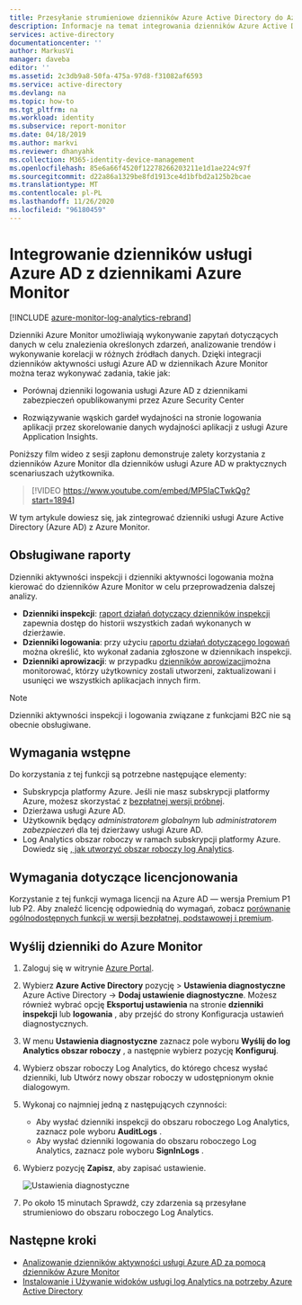 ```yaml
---
title: Przesyłanie strumieniowe dzienników Azure Active Directory do Azure Monitor dzienników | Microsoft Docs
description: Informacje na temat integrowania dzienników Azure Active Directory z dziennikami Azure Monitor
services: active-directory
documentationcenter: ''
author: MarkusVi
manager: daveba
editor: ''
ms.assetid: 2c3db9a8-50fa-475a-97d8-f31082af6593
ms.service: active-directory
ms.devlang: na
ms.topic: how-to
ms.tgt_pltfrm: na
ms.workload: identity
ms.subservice: report-monitor
ms.date: 04/18/2019
ms.author: markvi
ms.reviewer: dhanyahk
ms.collection: M365-identity-device-management
ms.openlocfilehash: 85e6a66f4520f12278266203211e1d1ae224c97f
ms.sourcegitcommit: d22a86a1329be8fd1913ce4d1bfbd2a125b2bcae
ms.translationtype: MT
ms.contentlocale: pl-PL
ms.lasthandoff: 11/26/2020
ms.locfileid: "96180459"
---
```

# <a name="integrate-azure-ad-logs-with-azure-monitor-logs"></a>Integrowanie dzienników usługi Azure AD z dziennikami Azure Monitor

[!INCLUDE [azure-monitor-log-analytics-rebrand](../../../includes/azure-monitor-log-analytics-rebrand.md)]

Dzienniki Azure Monitor umożliwiają wykonywanie zapytań dotyczących danych w celu znalezienia określonych zdarzeń, analizowanie trendów i wykonywanie korelacji w różnych źródłach danych. Dzięki integracji dzienników aktywności usługi Azure AD w dziennikach Azure Monitor można teraz wykonywać zadania, takie jak:

 * Porównaj dzienniki logowania usługi Azure AD z dziennikami zabezpieczeń opublikowanymi przez Azure Security Center

 * Rozwiązywanie wąskich gardeł wydajności na stronie logowania aplikacji przez skorelowanie danych wydajności aplikacji z usługi Azure Application Insights.  

Poniższy film wideo z sesji zapłonu demonstruje zalety korzystania z dzienników Azure Monitor dla dzienników usługi Azure AD w praktycznych scenariuszach użytkownika.

> [!VIDEO https://www.youtube.com/embed/MP5IaCTwkQg?start=1894]

W tym artykule dowiesz się, jak zintegrować dzienniki usługi Azure Active Directory (Azure AD) z Azure Monitor.

## <a name="supported-reports"></a>Obsługiwane raporty

Dzienniki aktywności inspekcji i dzienniki aktywności logowania można kierować do dzienników Azure Monitor w celu przeprowadzenia dalszej analizy. 

* **Dzienniki inspekcji**: [raport działań dotyczący dzienników inspekcji](concept-audit-logs.md) zapewnia dostęp do historii wszystkich zadań wykonanych w dzierżawie.
* **Dzienniki logowania**: przy użyciu [raportu działań dotyczącego logowań](concept-sign-ins.md) można określić, kto wykonał zadania zgłoszone w dziennikach inspekcji.
* **Dzienniki aprowizacji**: w przypadku [dzienników aprowizacji](../app-provisioning/application-provisioning-log-analytics.md)można monitorować, którzy użytkownicy zostali utworzeni, zaktualizowani i usunięci we wszystkich aplikacjach innych firm. 

> [!NOTE]
> Dzienniki aktywności inspekcji i logowania związane z funkcjami B2C nie są obecnie obsługiwane.
>

## <a name="prerequisites"></a>Wymagania wstępne 

Do korzystania z tej funkcji są potrzebne następujące elementy:

* Subskrypcja platformy Azure. Jeśli nie masz subskrypcji platformy Azure, możesz skorzystać z [bezpłatnej wersji próbnej](https://azure.microsoft.com/free/).
* Dzierżawa usługi Azure AD.
* Użytkownik będący *administratorem globalnym* lub *administratorem zabezpieczeń* dla tej dzierżawy usługi Azure AD.
* Log Analytics obszar roboczy w ramach subskrypcji platformy Azure. Dowiedz się [, jak utworzyć obszar roboczy log Analytics](../../azure-monitor/learn/quick-create-workspace.md).

## <a name="licensing-requirements"></a>Wymagania dotyczące licencjonowania

Korzystanie z tej funkcji wymaga licencji na Azure AD — wersja Premium P1 lub P2. Aby znaleźć licencję odpowiednią do wymagań, zobacz [porównanie ogólnodostępnych funkcji w wersji bezpłatnej, podstawowej i premium](https://azure.microsoft.com/pricing/details/active-directory/).

## <a name="send-logs-to-azure-monitor"></a>Wyślij dzienniki do Azure Monitor

1. Zaloguj się w witrynie [Azure Portal](https://portal.azure.com). 

2. Wybierz **Azure Active Directory** pozycję  >  **Ustawienia diagnostyczne** Azure Active Directory  ->  **Dodaj ustawienie diagnostyczne**. Możesz również wybrać opcję **Eksportuj ustawienia** na stronie **dzienniki inspekcji** lub **logowania** , aby przejść do strony Konfiguracja ustawień diagnostycznych.  
    
3. W menu **Ustawienia diagnostyczne** zaznacz pole wyboru **Wyślij do log Analytics obszar roboczy** , a następnie wybierz pozycję **Konfiguruj**.

4. Wybierz obszar roboczy Log Analytics, do którego chcesz wysłać dzienniki, lub Utwórz nowy obszar roboczy w udostępnionym oknie dialogowym.  

5. Wykonaj co najmniej jedną z następujących czynności:
    * Aby wysłać dzienniki inspekcji do obszaru roboczego Log Analytics, zaznacz pole wyboru **AuditLogs** . 
    * Aby wysłać dzienniki logowania do obszaru roboczego Log Analytics, zaznacz pole wyboru **SignInLogs** .

6. Wybierz pozycję **Zapisz**, aby zapisać ustawienie.

    ![Ustawienia diagnostyczne](./media/howto-integrate-activity-logs-with-log-analytics/Configure.png)

7. Po około 15 minutach Sprawdź, czy zdarzenia są przesyłane strumieniowo do obszaru roboczego Log Analytics.

## <a name="next-steps"></a>Następne kroki

* [Analizowanie dzienników aktywności usługi Azure AD za pomocą dzienników Azure Monitor](howto-analyze-activity-logs-log-analytics.md)
* [Instalowanie i Używanie widoków usługi log Analytics na potrzeby Azure Active Directory](howto-install-use-log-analytics-views.md)